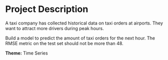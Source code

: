 # Project Description

A taxi company has collected historical data on taxi orders at
airports. They want to attract more drivers during peak hours. 

Build a model to predict the amount of taxi orders for the next hour. The RMSE metric on the test set should not be more than 48.

**Theme:** Time Series